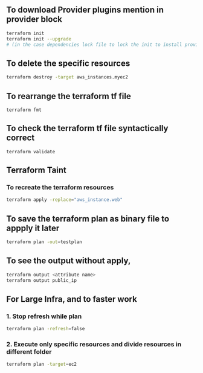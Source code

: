 
## To **download Provider plugins** mention in provider block
```sh
terraform init
terraform init --upgrade 
# (in the case dependencies lock file to lock the init to install provider to particular version)
```

## To **delete** the specific resources
```sh
terraform destroy -target aws_instances.myec2
```

## To rearrange the terraform tf file
```
terraform fmt
```

## To check the terraform tf file syntactically correct
```
terraform validate
```

## Terraform Taint
### To recreate the terraform resources
```sh
terraform apply -replace="aws_instance.web"
```

## To save the terraform plan as binary file to appply it later
```sh
terraform plan -out=testplan
```

## To see the output without apply, 
```sh
terraform output <attribute name>
terraform output public_ip
```

## For Large Infra, and to faster work
### 1. Stop refresh while plan
```sh
terraform plan -refresh=false
```
### 2. Execute only specific resources and divide resources in different folder
```sh
terraform plan -target=ec2
```